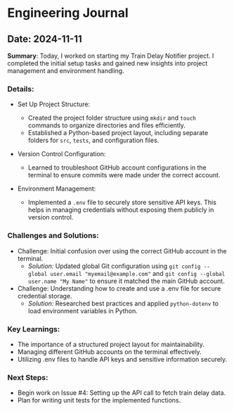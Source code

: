 # Engineering Journal
## Date: 2024-11-11
**Summary**: Today, I worked on starting my Train Delay Notifier project. I completed the initial setup tasks and gained new insights into project management and environment handling.

### Details:

  - Set Up Project Structure:

      - Created the project folder structure using `mkdir` and `touch` commands to organize directories and files efficiently.
      - Established a Python-based project layout, including separate folders for `src`, `tests`, and configuration files.

  - Version Control Configuration:

      - Learned to troubleshoot GitHub account configurations in the terminal to ensure commits were made under the correct account.

  - Environment Management:

      - Implemented a `.env` file to securely store sensitive API keys. This helps in managing credentials without exposing them publicly in version control.

### **Challenges and Solutions:**

  - Challenge: Initial confusion over using the correct GitHub account in the terminal.
     - *Solution:* Updated global Git configuration using `git config --global user.email "myemail@example.com"` and `git config --global user.name "My Name"` to ensure it matched the main GitHub account.
  - Challenge: Understanding how to create and use a .env file for secure credential storage.
     - *Solution:* Researched best practices and applied `python-dotenv` to load environment variables in Python.

### **Key Learnings:**

  - The importance of a structured project layout for maintainability.
  - Managing different GitHub accounts on the terminal effectively.
  - Utilizing .env files to handle API keys and sensitive information securely.

### Next Steps:

  - Begin work on Issue #4: Setting up the API call to fetch train delay data.
  - Plan for writing unit tests for the implemented functions.
